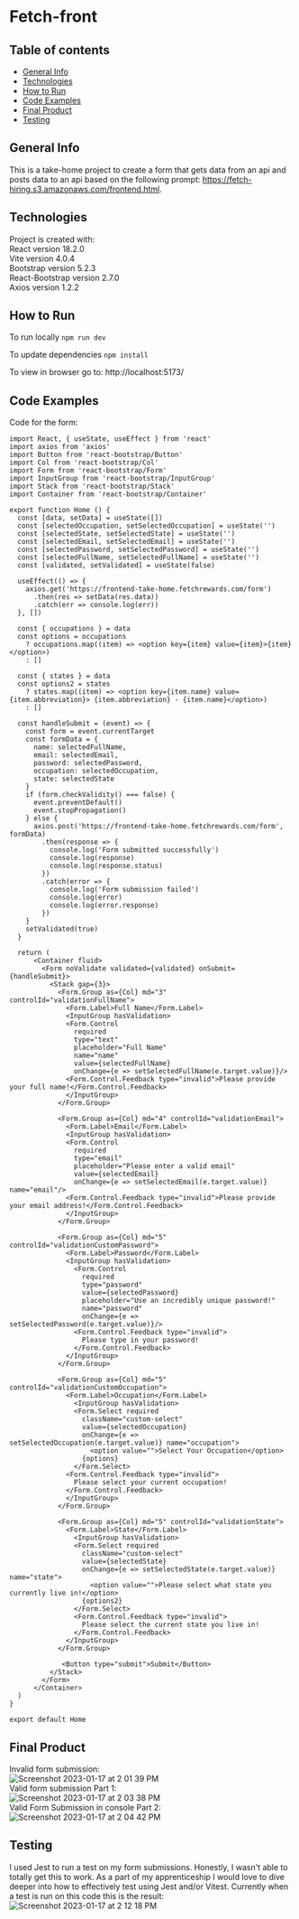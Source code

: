 # Fetch-front
## Table of contents
* [General Info](#general-info)
* [Technologies](#technologies)
* [How to Run](#how-to-run)
* [Code Examples](#code-examples)
* [Final Product](#final-product)
* [Testing](#testing)

## General Info
This is a take-home project to create a form that gets data from an api and posts data to an api based on the following prompt: https://fetch-hiring.s3.amazonaws.com/frontend.html.

## Technologies
Project is created with: <br />
React version 18.2.0 <br />
Vite version 4.0.4 <br />
Bootstrap version 5.2.3 <br />
React-Bootstrap version 2.7.0 <br />
Axios version 1.2.2

## How to Run
To run locally 
`npm run dev`

To update dependencies
`npm install`

To view in browser go to:
http://localhost:5173/


## Code Examples
Code for the form:
```
import React, { useState, useEffect } from 'react'
import axios from 'axios'
import Button from 'react-bootstrap/Button'
import Col from 'react-bootstrap/Col'
import Form from 'react-bootstrap/Form'
import InputGroup from 'react-bootstrap/InputGroup'
import Stack from 'react-bootstrap/Stack'
import Container from 'react-bootstrap/Container'

export function Home () {
  const [data, setData] = useState([])
  const [selectedOccupation, setSelectedOccupation] = useState('')
  const [selectedState, setSelectedState] = useState('')
  const [selectedEmail, setSelectedEmail] = useState('')
  const [selectedPassword, setSelectedPassword] = useState('')
  const [selectedFullName, setSelectedFullName] = useState('')
  const [validated, setValidated] = useState(false)

  useEffect(() => {
    axios.get('https://frontend-take-home.fetchrewards.com/form')
      .then(res => setData(res.data))
      .catch(err => console.log(err))
  }, [])

  const { occupations } = data
  const options = occupations
    ? occupations.map((item) => <option key={item} value={item}>{item}</option>)
    : []

  const { states } = data
  const options2 = states
    ? states.map((item) => <option key={item.name} value={item.abbreviation}> {item.abbreviation} - {item.name}</option>)
    : []

  const handleSubmit = (event) => {
    const form = event.currentTarget
    const formData = {
      name: selectedFullName,
      email: selectedEmail,
      password: selectedPassword,
      occupation: selectedOccupation,
      state: selectedState
    }
    if (form.checkValidity() === false) {
      event.preventDefault()
      event.stopPropagation()
    } else {
      axios.post('https://frontend-take-home.fetchrewards.com/form', formData)
        .then(response => {
          console.log('Form submitted successfully')
          console.log(response)
          console.log(response.status)
        })
        .catch(error => {
          console.log('Form submission failed')
          console.log(error)
          console.log(error.response)
        })
    }
    setValidated(true)
  }

  return (
      <Container fluid>
        <Form noValidate validated={validated} onSubmit={handleSubmit}>
          <Stack gap={3}>
            <Form.Group as={Col} md="3" controlId="validationFullName">
              <Form.Label>Full Name</Form.Label>
              <InputGroup hasValidation>
              <Form.Control
                required
                type="text"
                placeholder="Full Name"
                name="name"
                value={selectedFullName}
                onChange={e => setSelectedFullName(e.target.value)}/>
              <Form.Control.Feedback type="invalid">Please provide your full name!</Form.Control.Feedback>
              </InputGroup>
            </Form.Group>

            <Form.Group as={Col} md="4" controlId="validationEmail">
              <Form.Label>Email</Form.Label>
              <InputGroup hasValidation>
              <Form.Control
                required
                type="email"
                placeholder="Please enter a valid email"
                value={selectedEmail}
                onChange={e => setSelectedEmail(e.target.value)} name="email"/>
              <Form.Control.Feedback type="invalid">Please provide your email address!</Form.Control.Feedback>
              </InputGroup>
            </Form.Group>

            <Form.Group as={Col} md="5" controlId="validationCustomPassword">
              <Form.Label>Password</Form.Label>
              <InputGroup hasValidation>
                <Form.Control
                  required
                  type="password"
                  value={selectedPassword}
                  placeholder="Use an incredibly unique password!"
                  name="password"
                  onChange={e => setSelectedPassword(e.target.value)}/>
                <Form.Control.Feedback type="invalid">
                  Please type in your password!
                </Form.Control.Feedback>
              </InputGroup>
            </Form.Group>

            <Form.Group as={Col} md="5" controlId="validationCustomOccupation">
              <Form.Label>Occupation</Form.Label>
                <InputGroup hasValidation>
                <Form.Select required
                  className="custom-select"
                  value={selectedOccupation}
                  onChange={e => setSelectedOccupation(e.target.value)} name="occupation">
                    <option value="">Select Your Occupation</option>
                  {options}
                </Form.Select>
              <Form.Control.Feedback type="invalid">
                Please select your current occupation!
              </Form.Control.Feedback>
              </InputGroup>
            </Form.Group>

            <Form.Group as={Col} md="5" controlId="validationState">
              <Form.Label>State</Form.Label>
                <InputGroup hasValidation>
                <Form.Select required
                  className="custom-select"
                  value={selectedState}
                  onChange={e => setSelectedState(e.target.value)} name="state">
                    <option value="">Please select what state you currently live in!</option>
                  {options2}
                </Form.Select>
                <Form.Control.Feedback type="invalid">
                  Please select the current state you live in!
                </Form.Control.Feedback>
              </InputGroup>
            </Form.Group>

             <Button type="submit">Submit</Button>
          </Stack>
        </Form>
      </Container>
  )
}

export default Home
```

## Final Product
Invalid form submission: 
<br />
![Screenshot 2023-01-17 at 2 01 39 PM](https://user-images.githubusercontent.com/107561577/212999906-9f7e32d1-c260-4499-965a-4634b3d64401.png)
<br />
Valid form submission Part 1:
<br />
![Screenshot 2023-01-17 at 2 03 38 PM](https://user-images.githubusercontent.com/107561577/213000302-2010f963-27ef-40a8-bc3d-91d5501ea334.png)
<br />
Valid Form Submission in console Part 2: <br />
![Screenshot 2023-01-17 at 2 04 42 PM](https://user-images.githubusercontent.com/107561577/213000549-af722d84-9f30-4e47-a4ec-276ce7770d0a.png)

## Testing
I used Jest to run a test on my form submissions. Honestly, I wasn't able to totally get this to work. As a part of my apprenticeship I would love to dive deeper into how to effectively test using Jest and/or Vitest. Currently when a test is run on this code this is the result:
![Screenshot 2023-01-17 at 2 12 18 PM](https://user-images.githubusercontent.com/107561577/213001936-db049518-b5ff-4d55-8de3-9f0d858680af.png)



